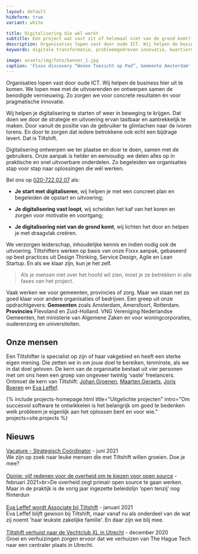 ```yaml
---
layout: default
hideform: true
variant: white

title: Digitalisering die wél werkt
subtitle: Een project wat vast zit of helemaal niet van de grond komt? Klaar met oude ICT? Wij lossen het op!Organisaties lopen vast door oude ICT. Wij helpen de business hier uit te komen. We lopen mee met de uitvoerenden en ontwerpen samen de benodigde vernieuwing. Zo zorgen we voor concrete resultaten én voor pragmatische innovatie.
description: Organisaties lopen vast door oude ICT. Wij helpen de business hier uit te komen. We lopen mee met de uitvoerenden en ontwerpen samen de benodigde vernieuwing. Zo zorgen we voor concrete resultaten én voor pragmatische innovatie.
keywords: digitale transformatie, probleemgedreven innovatie, kwartiermaker, human centered design, software design thinking, service design, lean startup, lean ux, agile development, xp, scrum, labs, apps, projecten, advies, consultancy, overheid, overheden, publieke sector, mens centraal, common ground, open source, creative commons, creative thinking, open collaboration, Fixxx, Push

image: assets/img/foto/banner_1.jpg
caption: 'Fixxx discovery “Wonen Toezicht op Pad”, Gemeente Amsterdam'
---
```

<a name="Wat we doen"/>

Organisaties lopen vast door oude ICT. Wij helpen de business hier uit te komen. We lopen mee met de uitvoerenden en ontwerpen samen de benodigde vernieuwing. Zo zorgen we voor concrete resultaten én voor pragmatische innovatie.

Wij helpen je digitalisering te starten of weer in beweging te krijgen. Dat doen we door de strategie en uitvoering ervan tastbaar en aantrekkelijk te maken. Door vanuit de positie van de gebruiker te glimlachen naar de ivoren torens. En door te zorgen dat iedere betrokkene ook echt een bijdrage levert. Dat is Tiltshift.

Digitalisering ontwerpen we ter plaatse en door te doen, samen met de gebruikers. Onze aanpak is helder en eenvoudig: we delen alles op in praktische en snel uitvoerbare onderdelen. Zo begeleiden we organisaties stap voor stap naar oplossingen die wél werken.

Bel ons op <a href="tel:+31207220207">020-722 02 07</a> als:

- **Je start met digitaliseren**, wij helpen je met een concreet plan en begeleiden de opstart en uitvoering;

- **Je digitalisering vast loopt**, wij scheiden het kaf van het koren en zorgen voor motivatie en voortgang;

- **Je digitalisering niet van de grond komt**, wij lichten het door en helpen je met draagvlak creëren.

We verzorgen leiderschap, inhoudelijke kennis en indien nodig ook de uitvoering. Tiltshifters werken op basis van onze Fixxx aanpak, gebaseerd op best practices uit Design Thinking, Service Design, Agile en Lean Startup. En als we klaar zijn, kun je het zelf.

> Als je mensen niet over het hoofd wil zien, moet je ze betrekken in alle fases van het project.

Vaak werken we voor gemeenten, provincies of zorg. Maar we staan net zo goed klaar voor andere organisaties of bedrijven. Een greep uit onze opdrachtgevers: **Gemeenten** zoals Amsterdam, Amersfoort, Rotterdam. **Provincies** Flevoland en Zuid-Holland. VNG Vereniging Nederlandse Gemeenten, het ministerie van Algemene Zaken en voor woningcorporaties, ouderenzorg en universiteiten.

## Onze mensen
Een Tiltshifter is specialist op zijn of haar vakgebied en heeft een sterke eigen mening. Die zetten we in om jouw doel te bereiken, tenminste, als we in dat doel geloven. De kern van de organisatie bestaat uit vier personen met om ons heen een groep van ongeveer twintig ‘vaste’ freelancers. 
Ontmoet de kern van Tiltshift: [Johan Groenen](/mensen/johan-groenen/), [Maarten Geraets](/mensen/maarten-geraets/), [Joris Boeren](/mensen/joris-boeren/) en [Eva Leffef](/mensen/eva-leffef/).


{% include projects-homepage.html title="Uitgelichte projecten" intro="Om succesvol software te ontwikkelen is het belangrijk om goed te bedenken welk probleem je eigenlijk aan het oplossen bent en voor wie." projects=site.projects %}

## Nieuws
[Vacature - Strategisch Coördinator](/2021/06/30/Vacature-Strategisch-Coordinator.html) - juni 2021<br>We zijn op zoek naar leuke mensen die met Tiltshift willen groeien. Doe je mee?
<br><br>
[Opinie: vijf redenen voor de overheid om te kiezen voor open source](https://www.tiltshift.nl/2021/02/08/Vijf-redenen-voor-de-overheid-om-te-kiezen-voor-open-source.html) - februari 2021>br>De overheid zegt primair open source te gaan werken. Maar in de praktijk is de vorig jaar ingezette beleidslijn ‘open tenzij’ nog flinterdun
<br><br>
[Eva Leffef wordt Associate bij Tiltshift](https://www.linkedin.com/feed/update/urn:li:activity:6759385123508117504) - januari 2021<br>Eva Leffef blijft gewoon bij Tiltshift, maar vanaf nu als onderdeel van de wat zij noemt 'haar leukste zakelijke familie'. En daar zijn we blij mee.
<br><br>
[Tiltshift verhuist naar de Vechtclub XL in Utrecht](https://www.linkedin.com/feed/update/urn:li:activity:6746708254681890816) - december 2020<br>Groei en verhuizingen zorgen ervoor dat we verhuizen van The Hague Tech naar een centraler plaats in Utrecht.
